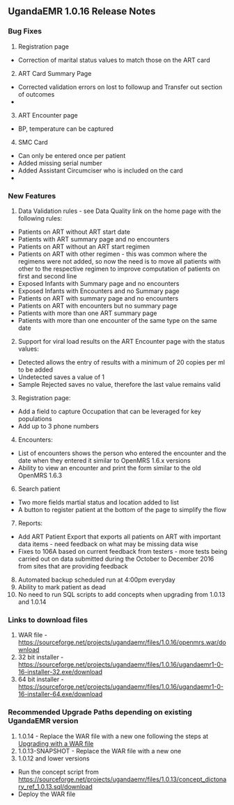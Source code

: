 ## UgandaEMR 1.0.16 Release Notes
### Bug Fixes
1. Registration page 
  * Correction of marital status values to match those on the ART card
2. ART Card Summary Page
  * Corrected validation errors on lost to followup and Transfer out section of outcomes 
  * 
3. ART Encounter page 
  * BP, temperature can be captured
4. SMC Card 
  * Can only be entered once per patient 
  * Added missing serial number 
  * Added Assistant Circumciser who is included on the card 
  * 

### New Features
1. Data Validation rules - see Data Quality link on the home page with the following rules:
  * Patients on ART without ART start date 
  * Patients with ART summary page and no encounters 
  * Patients on ART without an ART start regimen 
  * Patients on ART with other regimen - this was common where the regimens were not added, so now the need is to move all patients with other to the respective regimen to improve computation of patients on first and second line 
  * Exposed Infants with Summary page and no encounters 
  * Exposed Infants with Encounters and no Summary page 
  * Patients on ART with summary page and no encounters 
  * Patients on ART with encounters but no summary page
  * Patients with more than one ART summary page 
  * Patients with more than one encounter of the same type on the same date 

2. Support for viral load results on the ART Encounter page with the status values:
  * Detected allows the entry of results with a minimum of 20 copies per ml to be added 
  * Undetected saves a value of 1
  * Sample Rejected saves no value, therefore the last value remains valid 

3. Registration page: 
  * Add a field to capture Occupation that can be leveraged for key populations 
  * Add up to 3 phone numbers  
4. Encounters:
  * List of encounters shows the person who entered the encounter and the date when they entered it similar to OpenMRS 1.6.x versions  
  * Ability to view an encounter and print the form similar to the old OpenMRS 1.6.3
6. Search patient
  * Two more fields martial status and location added to list
  * A button to register patient at the bottom of the page to simplify the flow 
7. Reports:
  * Add ART Patient Export that exports all patients on ART with important data items - need feedback on what may be missing data wise 
  * Fixes to 106A based on current feedback from testers - more tests being carried out on data submitted during the October to December 2016 from sites that are providing feedback 
8. Automated backup scheduled run at 4:00pm everyday 
9. Ability to mark patient as dead
10. No need to run SQL scripts to add concepts when upgrading from 1.0.13 and 1.0.14

### Links to download files
1. WAR file - https://sourceforge.net/projects/ugandaemr/files/1.0.16/openmrs.war/download
3. 32 bit installer - https://sourceforge.net/projects/ugandaemr/files/1.0.16/ugandaemr1-0-16-installer-32.exe/download
4. 64 bit installer - https://sourceforge.net/projects/ugandaemr/files/1.0.16/ugandaemr1-0-16-installer-64.exe/download

### Recommended Upgrade Paths depending on existing UgandaEMR version 
1. 1.0.14 - Replace the WAR file with a new one following the steps at [Upgrading with a WAR file](upgrading.md#upgrading-with-a-war-file)
2. 1.0.13-SNAPSHOT - Replace the WAR file with a new one 
2. 1.0.12 and lower versions 
  - Run the concept script from https://sourceforge.net/projects/ugandaemr/files/1.0.13/concept_dictonary_ref_1.0.13.sql/download
  - Deploy the WAR file 






  